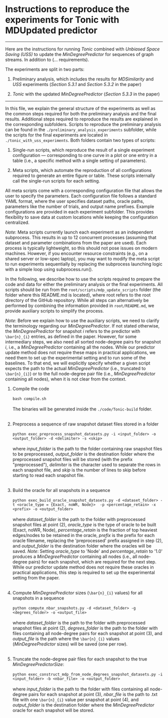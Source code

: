 # Instructions to reproduce the experiments for Tonic with MDUpdated predictor

---

Here are the instructions for running *Tonic* combined with *Unbiased Space Saving (USS)* to update the *MinDegreePredictor* for sequences of graph streams. In addition to (... requirements).

The experiments are split in two parts:

1. Preliminary analysis, which includes the results for *MDSimilarity* and *USS* experiments (*Section 5.3.1* and *Section 5.3.2* in the paper)

2. *Tonic* with the updated *MinDegreePredictor* (*Section 5.3.3* in the paper)

---

In this file, we explain the general structure of the experiments as well as the common steps required for both the preliminary analysis and the final results. Additional steps required to reproduce the results are explained in the corresponding subfolders. Scripts to reproduce the preliminary analysis can be found in the `./preliminary_analysis_experiments` subfolder, while the scripts for the final experiments are located in `./tonic_with_uss_experiments`. Both folders contain two types of scripts:

1. Single-run scripts, which reproduce the result of a single experiment configuration — corresponding to one curve in a plot or one entry in a table (i.e., a specific method with a single setting of parameters).

2. Meta scripts, which automate the reproduction of all configurations required to generate an entire figure or table. These scripts internally call the single-run scripts for each setting.

All meta scripts come with a corresponding configuration file that allows the user to specify the parameters. Each configuration file follows a standard YAML format, where the user specifies dataset paths, oracle paths, parameters like the number of trials, and output name prefixes. Example configurations are provided in each experiment subfolder. This provides flexibility to save data at custom locations while keeping the configuration centralized.

*Note*: Meta scripts currently launch each experiment as an independent subprocess. This results in up to 12 concurrent processes (assuming that dataset and parameter combinations from the paper are used). Each process is typically lightweight, so this should not pose issues on modern machines. However, if you encounter resource constraints (e.g., on a shared server or low-spec laptop), you may want to modify the meta script to run experiments sequentially by replacing the subprocess launching logic with a simple loop using subprocess.run().

In the following, we describe how to use the scripts required to prepare the code and data for either the preliminary analysis or the final experiments. All scripts should be run from the `root/scripts/mdp_update_scripts` folder (the folder where this README.md is located), where root refers to the root directory of the GitHub repository. While all steps can alternatively be performed by combining the information provided in `root/README.md`, we provide auxiliary scripts to simplify the process.

*Note*: Before we explain how to use the auxiliary scripts, we need to clarify the terminology regarding our *MinDegreePredictor*. If not stated otherwise, the *MinDegreePredictor* for snapshot *i* refers to the predictor with `\bar{n}_{i}` entries, as defined in the paper. However, for some intermediary steps, we also need all sorted node-degree pairs for snapshot *i*, i.e., a *MinDegreePredictor* containing all the nodes. While our predictor update method does not require these maps in practical applications, we need them to set up the experimental setting and to run some of the baselines. To that end, we will explicitly specify whether a given script expects the path to the actual *MinDegreePredictor* (i.e., truncated to `\bar{n}_{i}`) or to the full node-degree pair file (i.e., *MinDegreePredictor* containing all nodes), when it is not clear from the context.

1. Compile the code
   <br><br>
   `bash compile.sh`
   <br><br>
   The binaries will be generated inside the `./code/Tonic-build` folder.
   <br><br>

2. Preprocess a sequence of raw snapshot dataset files stored in a folder
   <br><br>
   `python exec_preprocess_snapshot_datasets.py -i <input_folder> -o <output_folder> -d <delimiter> -s <skip>`
   <br><br>
   where *input_folder* is the path to the folder containing raw snapshot files to be preprocessed, *output_folder* is the destination folder where the preprocessed snapshot files will be stored (with the prefix "preprocessed"), *delimiter* is the character used to separate the rows in each snapshot file, and *skip* is the number of lines to skip before starting to read each snapshot file.
   <br><br>

3. Build the oracle for all snapshots in a sequence 
   <br><br>
    `python exec_build_oracle_snapshot_datasets.py -d <dataset_folder> -t <oracle_type = {Exact, noWR, Node}>  -p <percentage_retain> -x <prefix> -o <output_folder>`
   <br><br>
   where *dataset_folder* is the path to the folder with preprocessed snapshot files at point (2), *oracle_type* is the type of oracle to be built (Exact, noWR, Node), *percentage_retain* is the fraction of top heaviest edges/nodes to be retained in the oracle, *prefix* is the prefix for each oracle filename, replacing the 'preprocessed' prefix assigned in step (2), and *output_folder* is the destination folder where the oracles will be saved. *Note*: Setting *oracle_type* to 'Node' and *percentage_retain* to '1.0' produces a *MinDegreePredictor* containing all nodes (i.e., all node-degree pairs) for each snapshot, which are required for the next step. While our predictor update method does not require these oracles in practical applications, this step is required to set up the experimental setting from the paper.
   <br><br>

4. Compute *MinDegreePredictor* sizes (`\bar{n}_{i}` values) for all snapshots in a sequence
   <br><br>
    `python compute_nbar_snapshots.py -d <dataset_folder> -g <degrees_folder> -o <output_file>`
   <br><br>
   where *dataset_folder* is the path to the folder with preprocessed snapshot files at point (2), *degrees_folder* is the path to the folder with files containing all node-degree pairs for each snapshot at point (3), and *output_file* is the path where the `\bar{n}_{i}` values (*MinDegreePredictor* sizes) will be saved (one per row).
   <br><br>

5. Truncate the node-degree pair files for each snapshot to the true *MinDegreePredictorSize*:
   <br><br>
    `python exec_construct_mdp_from_node_degrees_snapshot_datasets.py -i <input_folder> -b <nbar_file> -o <output_folder>`
   <br><br>
   where *input_folder* is the path to the folder with files containing all node-degree pairs for each snapshot at point (3), *nbar_file* is the path to .txt file with one `\bar{n}_{i}` value per snapshot at point (4), and *output_folder* is the destination folder where the *MinDegreePredictor* oracle for each snapshot will be stored.
   <br><br>